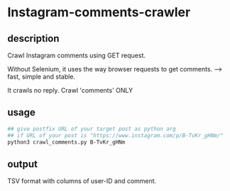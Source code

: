 # Instagram-comments-crawler
## description
Crawl Instagram comments using GET request.

Without Selenium, it uses the way browser requests to get comments. --> fast, simple and stable.

It crawls no reply. Crawl 'comments' ONLY

## usage

```bash
## give postfix URL of your target post as python arg
## if URL of your post is "https://www.instagram.com/p/B-TvKr_gHNm/"
python3 crawl_comments.py B-TvKr_gHNm
```
## output
TSV format with columns of user-ID and comment.
